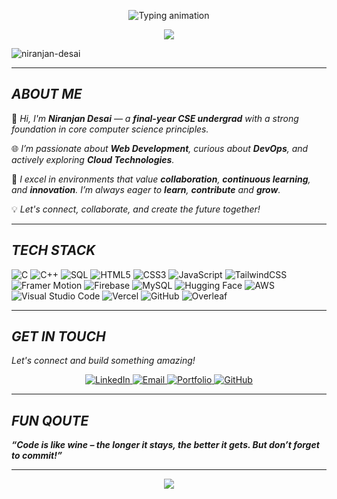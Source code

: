 

<p align="center">
  <img src="https://readme-typing-svg.demolab.com?font=Fira+Code&size=22&pause=1000&color=00FFFF&center=true&vCenter=true&width=900&lines=Hey+there!+I'm+Niranjan+Desai+%F0%9F%91%8B;Building+futuristic+web+experiences+with+AI+%26+Cloud;Web+Dev+%7C+Generative+AI+%7C+Cloud+Explorer+%7C+Final+Year+CSE" alt="Typing animation" />
</p>


<p align="center">
  <img src="https://capsule-render.vercel.app/api?type=waving&color=0ff7ff&height=100&section=header" />
</p>

<p align="left">
  <img src="https://komarev.com/ghpvc/?username=niranjan-desai&label=Profile%20views&color=0ff7ff&style=flat" alt="niranjan-desai" />
</p>




---

## _**ABOUT ME**_

👋 _Hi, I'm **Niranjan Desai** — a **final-year CSE undergrad** with a strong foundation in core computer science principles._

🌐 _I’m passionate about **Web Development**, curious about **DevOps**, and actively exploring **Cloud Technologies**._

🤝 _I excel in environments that value **collaboration**, **continuous learning**, and **innovation**. I’m always eager to **learn**, **contribute** and **grow**._

💡 _Let's connect, collaborate, and create the future together!_


---

## _**TECH STACK**_

![C](https://img.shields.io/badge/C-00599C?style=for-the-badge&logo=c&logoColor=white)
![C++](https://img.shields.io/badge/C%2B%2B-00599C?style=for-the-badge&logo=c%2B%2B&logoColor=white)
![SQL](https://img.shields.io/badge/SQL-336791?style=for-the-badge&logo=postgresql&logoColor=white)
![HTML5](https://img.shields.io/badge/HTML5-E34F26?style=for-the-badge&logo=html5&logoColor=white)
![CSS3](https://img.shields.io/badge/CSS3-1572B6?style=for-the-badge&logo=css3&logoColor=white)
![JavaScript](https://img.shields.io/badge/JavaScript-F7DF1E?style=for-the-badge&logo=javascript&logoColor=black)
![TailwindCSS](https://img.shields.io/badge/Tailwind_CSS-38BDF8?style=for-the-badge&logo=tailwind-css&logoColor=white)
![Framer Motion](https://img.shields.io/badge/Framer%20Motion-0085FF?style=for-the-badge&logo=framer&logoColor=white)
![Firebase](https://img.shields.io/badge/Firebase-FFCA28?style=for-the-badge&logo=firebase&logoColor=black)
![MySQL](https://img.shields.io/badge/MySQL-4479A1?style=for-the-badge&logo=mysql&logoColor=white)
![Hugging Face](https://img.shields.io/badge/Hugging%20Face-FFD21F?style=for-the-badge&logo=huggingface&logoColor=black)
![AWS](https://img.shields.io/badge/AWS-232F3E?style=for-the-badge&logo=amazon-aws&logoColor=white)
![Visual Studio Code](https://img.shields.io/badge/VS%20Code-007ACC?style=for-the-badge&logo=visual-studio-code&logoColor=white)
![Vercel](https://img.shields.io/badge/Vercel-000000?style=for-the-badge&logo=vercel&logoColor=white)
![GitHub](https://img.shields.io/badge/GitHub-181717?style=for-the-badge&logo=github&logoColor=white)
![Overleaf](https://img.shields.io/badge/Overleaf-47A141?style=for-the-badge&logo=Overleaf&logoColor=white)



---

## _**GET IN TOUCH**_


_Let's connect and build something amazing!_

<p align="center">
  <a href="https://linkedin.com/in/niranjan-desai14" target="_blank">
    <img src="https://img.shields.io/badge/-LinkedIn-blue?style=for-the-badge&logo=linkedin" alt="LinkedIn" />
  </a>
  <a href="mailto:nddesai698@gmail.com">
    <img src="https://img.shields.io/badge/-Email-red?style=for-the-badge&logo=gmail&logoColor=white" alt="Email" />
  </a>
  <a href="niranjan-dev-portfolio.vercel.app" target="_blank">
    <img src="https://img.shields.io/badge/-Portfolio-black?style=for-the-badge&logo=vercel" alt="Portfolio" />
  </a>
  <a href="https://github.com/niranjan-desai" target="_blank">
    <img src="https://img.shields.io/badge/-GitHub-181717?style=for-the-badge&logo=github" alt="GitHub" />
  </a>
</p>

---

## _**FUN QOUTE**_

_**“Code is like wine – the longer it stays, the better it gets. But don’t forget to commit!”**_

---

<p align="center">
  <img src="https://capsule-render.vercel.app/api?type=waving&color=0ff7ff&height=100&section=footer" />
</p>
